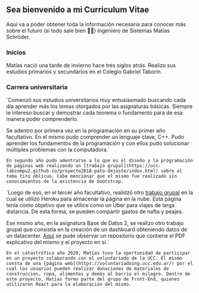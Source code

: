 ## Sea bienvenido a mi Curriculum Vitae

Aquí va a poder obtener toda la información necesaria para conocer más sobre el futuro (si todo sale bien 🙏🏼) Ingeniero de Sistemas Matías Schröder.

### Inicios

Matías nació una tarde de invierno hace tres siglos atrás.
Realizo sus estudios primarios y secundarios en el Colegio Gabriel Taborin.

### Carrera universitaria

`Comenzó sus estudios universitarios muy entusiasmado buscando cada día aprender más los temas otorgados por las asignaturas básicas. Siempre le intereso buscar y demostrar cada teorema o fundamento para de esa manera poder comprenderlo.

Se adentro por primera vez en la programación en su primer año facultativo. En el mismo pudo comprender un lenguaje clave, C++. Pudo aprender los fundamentos de la programación y con ellos pudo solucionar múltiples problemas con la computadora.`

`En segundo año pudo adentrarse a lo que es el diseño y la programación de páginas web realizando un [trabajo grupal](https://ucc-labcompu2.github.io/proyecto2018-pato-dejaste/index.html) sobre el tema tiro oblicuo. Cabe mencionar que el mismo fue realizado sin conocimientos de la existencia de bootstrap.`

`Luego de eso, en el tercer año facultativo, realidzó otro [trabajo grupal](https://malucar.herokuapp.com/) en la cual se utilizó Heroku para almacenar la página en la nube. Está página tenía como objetivo que se utilice como un Uber para viajes de larga distancia. De esta forma, se pueden compartir gastos de nafta y peajes.

Ese mismo año, en la asignatura Base de Datos 2, se realizo otro trabajo grupal que consistía en la creación de un dashboard obteniendo datos de un datacenter. [Aquí](https://github.com/matischroder/UsaGunViolence) se pude observar un repositorio que contiene el PDF explicativo del mismo y el proyecto en sí.`

`En el catastrófico año 2020, Matías tuvo la oportunidad de participar en un proyecto colaborando con el voluntariado de la UCC. El mismo consta de una [página web](https://voluntariadoing.ucc.edu.ar/) por el cual los usuarios pueden realizar donaciones de materiales de construccion, ropa, alimentos y demás al barrio el milagro. Dentro de este proyecto, Matías formo parte del grupo de Front-End, quienes utilizaron React para la elaboración del mismo.`





